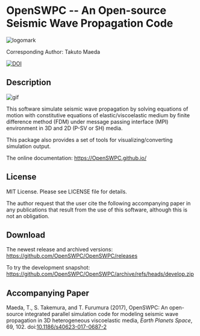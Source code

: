 # OpenSWPC -- An Open-source Seismic Wave Propagation Code

![logomark](https://openswpc.github.io/fig/logo_h.png)

Corresponding Author: Takuto Maeda

[![DOI](https://zenodo.org/badge/58844976.svg)](https://zenodo.org/doi/10.5281/zenodo.3712649)

## Description

![gif](https://openswpc.github.io/fig/swpc-demo.gif)

This software simulate seismic wave propagation by
solving equations of motion with constitutive equations of elastic/viscoelastic
medium by finite difference method (FDM) under message passing interface (MPI)
environment in 3D and 2D (P-SV or SH) media.

This package also provides a set of tools for visualizing/converting simulation
output.

The online documentation: https://OpenSWPC.github.io/

## License

MIT License. Please see LICENSE file for details.

The author request that the user cite the following accompanying paper in any publications that result from the use of this software, although this is not an obligation.

## Download
The newest release and archived versions:
https://github.com/OpenSWPC/OpenSWPC/releases

To try the development snapshot: https://github.com/OpenSWPC/OpenSWPC/archive/refs/heads/develop.zip

## Accompanying Paper

Maeda, T., S. Takemura, and T. Furumura (2017),
OpenSWPC: An open-source integrated parallel simulation code for modeling seismic wave propagation in 3D heterogeneous viscoelastic media,
_Earth Planets Space_, 69, 102.
doi:[10.1186/s40623-017-0687-2](https://doi.org/10.1186/s40623-017-0687-2)
